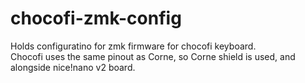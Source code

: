 # chocofi-zmk-config

Holds configuratino for zmk firmware for chocofi keyboard.\
Chocofi uses the same pinout as Corne, so Corne shield is used, and alongside nice!nano v2 board.
